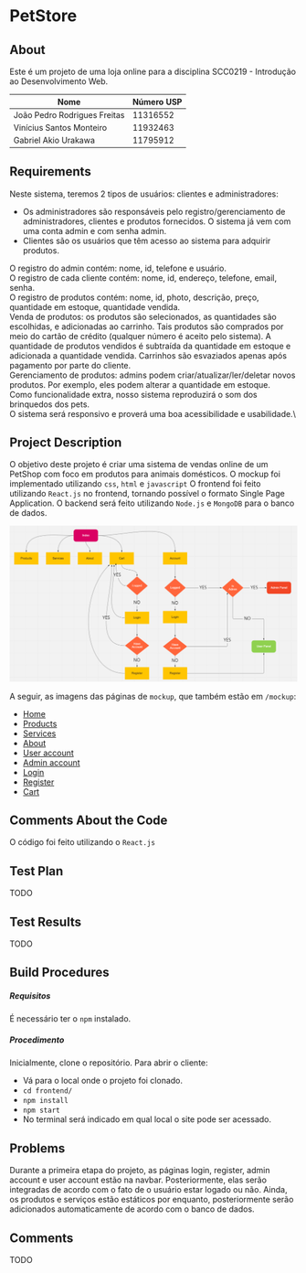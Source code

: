 # PetStore
## About

Este é um projeto de uma loja online para a disciplina SCC0219 - Introdução ao Desenvolvimento Web.

| Nome | Número USP |
| ------ | ------ |
| João Pedro Rodrigues Freitas | 11316552 |
| Vinícius Santos Monteiro | 11932463 |
| Gabriel Akio Urakawa | 11795912 |


## Requirements
Neste sistema, teremos 2 tipos de usuários: clientes e administradores:
- Os administradores são responsáveis pelo registro/gerenciamento de administradores, clientes e produtos fornecidos. O sistema já vem com uma conta admin e com senha admin.
- Clientes são os usuários que têm acesso ao sistema para adquirir produtos.

O registro do admin contém: nome, id, telefone e usuário.\
O registro de cada cliente contém: nome, id, endereço, telefone, email, senha.\
O registro de produtos contém: nome, id, photo, descrição, preço, quantidade em estoque, quantidade vendida.\
Venda de produtos: os produtos são selecionados, as quantidades são escolhidas, e adicionadas ao carrinho. Tais produtos são comprados por meio do cartão de crédito (qualquer número é aceito pelo sistema). A quantidade de produtos vendidos é subtraída da quantidade em estoque e adicionada a quantidade vendida. Carrinhos são esvaziados apenas após pagamento por parte do cliente.\
Gerenciamento de produtos: admins podem criar/atualizar/ler/deletar novos produtos. Por exemplo, eles podem alterar a quantidade em estoque.\
Como funcionalidade extra, nosso sistema reproduzirá o som dos brinquedos dos pets.\
O sistema será responsivo e proverá uma boa acessibilidade e usabilidade.\

## Project Description
O objetivo deste projeto é criar uma sistema de vendas online de um PetShop com foco em produtos para animais domésticos.
O mockup foi implementado utilizando `css`, `html` e `javascript`
O frontend foi feito utilizando `React.js` no frontend, tornando possível o formato Single Page Application.
O backend será feito utilizando `Node.js` e `MongoDB` para o banco de dados.

![Diagrama de navegação](/mockup/images/DiagramaNavegacao.png)

A seguir, as imagens das páginas de `mockup`, que também estão em `/mockup`:

- [Home](/mockup/images/Index.png)
- [Products](/mockup/images/Products.png)
- [Services](/mockup/images/Services.png)
- [About](/mockup/images/About.png)
- [User account](/mockup/images/UserAccount.png)
- [Admin account](/mockup/images/AdminAccount.png)
- [Login](/mockup/images/Login.png)
- [Register](/mockup/images/Register.png)
- [Cart](/mockup/images/Cart.png)


## Comments About the Code
O código foi feito utilizando o `React.js`

## Test Plan
TODO

## Test Results
TODO

## Build Procedures
##### Requisitos
É necessário ter o `npm` instalado.

##### Procedimento
Inicialmente, clone o repositório.
Para abrir o cliente:
- Vá para o local onde o projeto foi clonado.
- `cd frontend/`
- `npm install`
- `npm start`
- No terminal será indicado em qual local o site pode ser acessado.

## Problems
Durante a primeira etapa do projeto, as páginas login, register, admin account e user account estão na navbar. Posteriormente, elas serão integradas de acordo com o fato
de o usuário estar logado ou não. Ainda, os produtos e serviços estão estáticos por enquanto, posteriormente serão adicionados automaticamente de acordo com o banco de dados.

## Comments
TODO